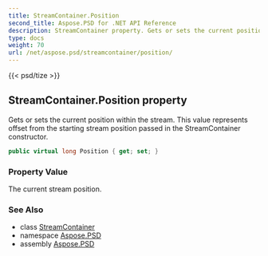 ```yaml
---
title: StreamContainer.Position
second_title: Aspose.PSD for .NET API Reference
description: StreamContainer property. Gets or sets the current position within the stream. This value represents offset from the starting stream position passed in the StreamContainer constructor
type: docs
weight: 70
url: /net/aspose.psd/streamcontainer/position/
---
```

{{< psd/tize >}}
## StreamContainer.Position property

Gets or sets the current position within the stream. This value represents offset from the starting stream position passed in the StreamContainer constructor.

```csharp
public virtual long Position { get; set; }
```

### Property Value

The current stream position.

### See Also

* class [StreamContainer](../)
* namespace [Aspose.PSD](../../../aspose.psd/)
* assembly [Aspose.PSD](../../../)


